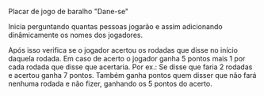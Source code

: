Placar de jogo de baralho "Dane-se"

Inicia perguntando quantas pessoas jogarão e assim adicionando dinâmicamente os nomes dos jogadores.

Após isso verifica se o jogador acertou os rodadas que disse no início daquela rodada. Em caso de acerto o jogador ganha 5 pontos mais 1 por cada rodada que disse que acertaria.
Por ex.: Se disse que faria 2 rodadas e acertou ganha 7 pontos. Também ganha pontos quem disser que não fará nenhuma rodada e não fizer, ganhando os 5 pontos do acerto.

